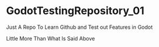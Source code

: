 # GodotTestingRepository_01
Just A Repo To Learn Github and Test out Features in Godot


Little More Than What Is Said Above

